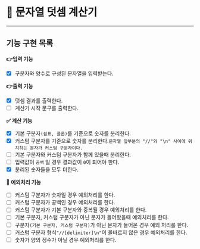 # 🎯 문자열 덧셈 계산기
***
## 기능 구현 목록

**👉입력 기능**
- [x] 구분자와 양수로 구성된 문자열을 입력받는다.

**👉출력 기능**
- [x] 덧셈 결과를 출력한다.
- [ ] 계산기 시작 문구를 출력한다.

**✅ 계산 기능**
- [x] 기본 구분자`(쉼표, 콜론)`를 기준으로 숫자를 분리한다.
- [x] 커스텀 구분자를 기준으로 숫자를 분리한다.`문자열 앞부분의 "//"와 "\n" 사이에 위치하는 문자가 커스텀 구분자이다.`
- [ ] 기본 구분자와 커스텀 구분자가 함께 있을때 분리한다.
- [ ] 입력값이 `공백` 일 경우 결과값이 `0`이 되어야 한다.
- [x] 분리된 숫자들을 모두 더한다.

**🚫 예외처리 기능**
- [ ] 커스텀 구분자가 숫자일 경우 예외처리를 한다.
- [ ] 커스텀 구분자가 공백인 경우 예외처리를 한다.
- [ ] 커스텀 구분자가 기본 구분자와 중복될 경우 예외처리를 한다.
- [ ] 기본 구분자, 커스텀 구분자가 아닌 문자가 들어왔을때 예외처리를 한다.
- [ ] 구분자`(기본 구분자, 커스텀 구분자)`가 아닌 문자가 들어온 경우 예외 처리를 한다.
- [ ] 커스텀 구분자 형식`"//[delimiter]\n"`이 올바르지 않은 경우 예외처리를 한다.
- [ ] 숫자가 양의 정수가 아닐 경우 예외처리를 한다.
